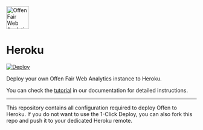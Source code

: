 <a href="https://www.offen.dev/">
  <img src="https://offen.github.io/press-kit/avatars/avatar-OFWA-header.svg" alt="Offen Fair Web Analytics logo" title="Offen Fair Web Analytics" width="60px"/>
</a>

# Heroku

[![Deploy](https://www.herokucdn.com/deploy/button.svg)](https://www.heroku.com/deploy?template=https://github.com/bongani-m/heroku)

Deploy your own Offen Fair Web Analytics instance to Heroku.

You can check the [tutorial][] in our documentation for detailed instructions.

[tutorial]: https://docs.offen.dev/running-offen/tutorials/configuring-deploying-offen-heroku/

---

This repository contains all configuration required to deploy Offen to Heroku. If you do not want to use the 1-Click Deploy, you can also fork this repo and push it to your dedicated Heroku remote.

